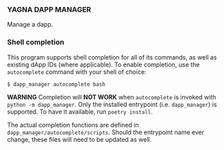 ### YAGNA DAPP MANAGER

Manage a dapp.

### Shell completion
This program supports shell completion for all of its commands, as well as existing dApp IDs (where applicable).
To enable completion, use the `autocomplete` command with your shell of choice:
```
$ dapp_manager autocomplete bash
```

**WARNING** Completion will **NOT WORK** when `autocomplete` is invoked with `python -m dapp_manager`.
Only the installed entrypoint (i.e. `dapp_manager`) is supported. To have it available, run `poetry install`.

The actual completion functions are defined in `dapp_manager/autocomplete/scripts`.
Should the entrypoint name ever change, these files will need to be updated as well.
